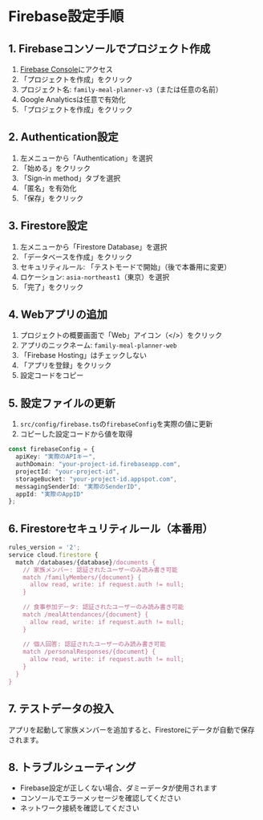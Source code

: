 # Firebase設定手順

## 1. Firebaseコンソールでプロジェクト作成

1. [Firebase Console](https://console.firebase.google.com/)にアクセス
2. 「プロジェクトを作成」をクリック
3. プロジェクト名: `family-meal-planner-v3`（または任意の名前）
4. Google Analyticsは任意で有効化
5. 「プロジェクトを作成」をクリック

## 2. Authentication設定

1. 左メニューから「Authentication」を選択
2. 「始める」をクリック
3. 「Sign-in method」タブを選択
4. 「匿名」を有効化
5. 「保存」をクリック

## 3. Firestore設定

1. 左メニューから「Firestore Database」を選択
2. 「データベースを作成」をクリック
3. セキュリティルール: 「テストモードで開始」（後で本番用に変更）
4. ロケーション: `asia-northeast1`（東京）を選択
5. 「完了」をクリック

## 4. Webアプリの追加

1. プロジェクトの概要画面で「Web」アイコン（</>）をクリック
2. アプリのニックネーム: `family-meal-planner-web`
3. 「Firebase Hosting」はチェックしない
4. 「アプリを登録」をクリック
5. 設定コードをコピー

## 5. 設定ファイルの更新

1. `src/config/firebase.ts`の`firebaseConfig`を実際の値に更新
2. コピーした設定コードから値を取得

```typescript
const firebaseConfig = {
  apiKey: "実際のAPIキー",
  authDomain: "your-project-id.firebaseapp.com",
  projectId: "your-project-id",
  storageBucket: "your-project-id.appspot.com",
  messagingSenderId: "実際のSenderID",
  appId: "実際のAppID"
};
```

## 6. Firestoreセキュリティルール（本番用）

```javascript
rules_version = '2';
service cloud.firestore {
  match /databases/{database}/documents {
    // 家族メンバー: 認証されたユーザーのみ読み書き可能
    match /familyMembers/{document} {
      allow read, write: if request.auth != null;
    }
    
    // 食事参加データ: 認証されたユーザーのみ読み書き可能
    match /mealAttendances/{document} {
      allow read, write: if request.auth != null;
    }
    
    // 個人回答: 認証されたユーザーのみ読み書き可能
    match /personalResponses/{document} {
      allow read, write: if request.auth != null;
    }
  }
}
```

## 7. テストデータの投入

アプリを起動して家族メンバーを追加すると、Firestoreにデータが自動で保存されます。

## 8. トラブルシューティング

- Firebase設定が正しくない場合、ダミーデータが使用されます
- コンソールでエラーメッセージを確認してください
- ネットワーク接続を確認してください

